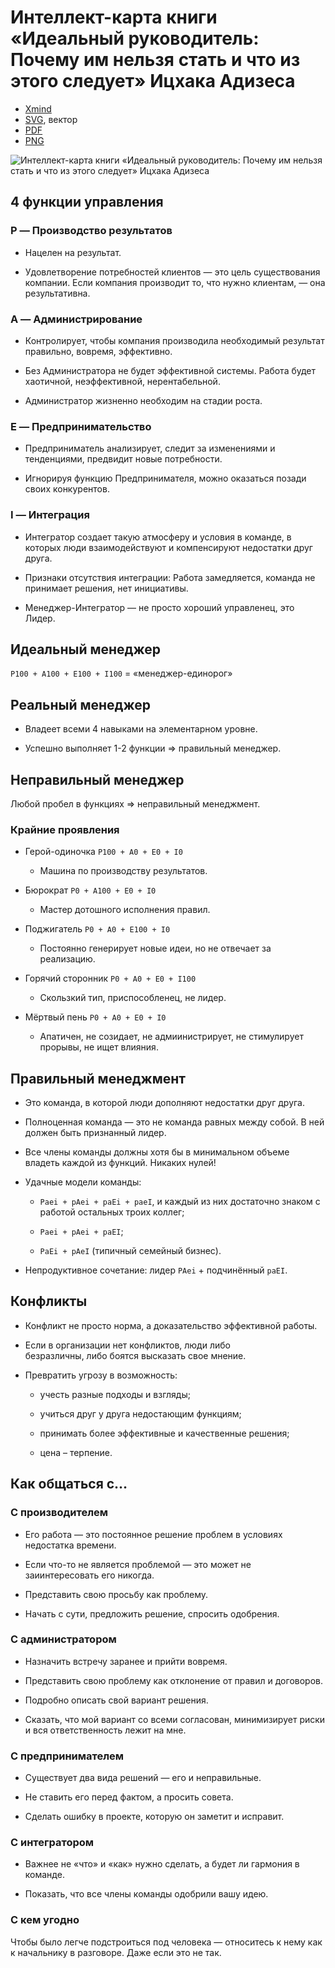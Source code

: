# Интеллект-карта книги «Идеальный руководитель: Почему им нельзя стать и что из этого следует» Ицхака Адизеса

* [Xmind](/Идеальный-руководитель-Ицхак-Адизес/Идеальный-руководитель-Ицхак-Адизес.xmind)
* [SVG](/Идеальный-руководитель-Ицхак-Адизес/Идеальный-руководитель-Ицхак-Адизес.svg), вектор
* [PDF](/Идеальный-руководитель-Ицхак-Адизес/Идеальный-руководитель-Ицхак-Адизес.pdf)
* [PNG](/Идеальный-руководитель-Ицхак-Адизес/Идеальный-руководитель-Ицхак-Адизес.png)

![Интеллект-карта книги «Идеальный руководитель: Почему им нельзя стать и что из этого следует» Ицхака Адизеса](/Идеальный-руководитель-Ицхак-Адизес/Идеальный-руководитель-Ицхак-Адизес.png)



## 4 функции управления



### P — Производство результатов

- Нацелен на результат.

- Удовлетворение потребностей клиентов — это цель существования компании. Если компания производит то, что нужно клиентам, — она результативна.



### A ­— Администрирование

- Контролирует, чтобы компания производила необходимый результат правильно, вовремя, эффективно.

- Без Администратора не будет эффективной системы. Работа будет хаотичной, неэффективной, нерентабельной.

- Администратор жизненно необходим на стадии роста.



### E — Предпринимательство

- Предприниматель анализирует, следит за изменениями и тенденциями, предвидит новые потребности.

- Игнорируя функцию Предпринимателя, можно оказаться позади своих конкурентов.



### I — Интеграция

- Интегратор создает такую атмосферу и условия в команде, в которых люди взаимодействуют и компенсируют недостатки друг друга.

- Признаки отсутствия интеграции: Работа замедляется, команда не принимает решения, нет инициативы.

- Менеджер-Интегратор — не просто хороший управленец, это Лидер.



## Идеальный менеджер

`P100 + A100 + E100 + I100` = «менеджер-единорог»



## Реальный менеджер

- Владеет всеми 4 навыками на элементарном уровне.

- Успешно выполняет 1-2 функции => правильный менеджер.



## Неправильный менеджер

Любой пробел в функциях => неправильный менеджмент.



### Крайние проявления

- Герой-одиночка `P100 + A0 + E0 + I0`

	- Машина по производству результатов.

- Бюрократ `P0 + A100 + E0 + I0`

	- Мастер дотошного исполнения правил.

- Поджигатель `P0 + A0 + E100 + I0`

	- Постоянно генерирует новые идеи, но не отвечает за реализацию.

- Горячий сторонник `P0 + A0 + E0 + I100`

	- Скользкий тип, приспособленец, не лидер.

- Мёртвый пень `P0 + A0 + E0 + I0`

	- Апатичен, не созидает, не адмиинистрирует, не стимулирует прорывы, не ищет влияния.



## Правильный менеджмент

- Это команда, в которой люди дополняют недостатки друг друга.

- Полноценная команда — это не команда равных между собой. В ней должен быть признанный лидер.

- Все члены команды должны хотя бы в минимальном объеме владеть каждой из функций. Никаких нулей!

- Удачные модели команды:

  - `Paei + pAei + paEi + paeI`, и каждый из них достаточно знаком с работой остальных троих коллег;

  - `Paei + pAei + paEI`;

  - `PaEi + pAeI` (типичный семейный бизнес).

- Непродуктивное сочетание: лидер `PAei` + подчинённый `paEI`.



## Конфликты

- Конфликт не просто норма, а доказательство эффективной работы.

- Если в организации нет конфликтов, люди либо  
  безразличны, либо боятся высказать свое мнение.

- Превратить угрозу в возможность:

  - учесть разные подходы и взгляды;

  - учиться друг у друга недостающим функциям;

  - принимать более эффективные и качественные решения;

  - цена – терпение.



## Как общаться с…



### С производителем

- Его работа — это постоянное решение проблем в условиях недостатка времени.

- Если что-то не является проблемой — это может не заиинтересовать его никогда.

- Представить свою просьбу как проблему.

- Начать с сути, предложить решение, спросить одобрения.



### С администратором

- Назначить встречу заранее и прийти вовремя.

- Представить свою проблему как отклонение от правил и договоров.

- Подробно описать свой вариант решения.

- Сказать, что мой вариант со всеми согласован, минимизирует риски и вся ответственность лежит на мне.



### С предпринимателем

- Существует два вида решений — его и неправильные.

- Не ставить его перед фактом, а просить совета.

- Сделать ошибку в проекте, которую он заметит и исправит.



### С интегратором

- Важнее не «что» и «как» нужно сделать, а будет ли гармония в команде.

- Показать, что все члены команды одобрили вашу идею.



### С кем угодно

Чтобы было легче подстроиться под человека — относитесь к нему как к начальнику в разговоре. Даже если это не так.

